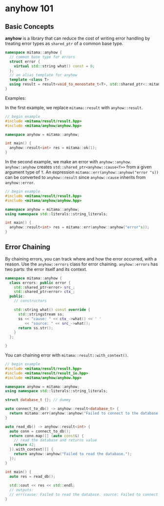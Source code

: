 # anyhow 101

## Basic Concepts
**anyhow** is a library that can reduce the cost of writing error handling by treating error types as `shared_ptr` of a common base type.

```cpp
namespace mitama::anyhow {
  // common base type for errors
  struct error {
    virtual std::string what() const = 0;
  };
  // an alias template for anyhow
  template <class T>
  using result = result<void_to_monostate_t<T>, std::shared_ptr<::mitama::anyhow::error>>;
}
```

Examples:

In the first example, we replace `mitama::result` with `anyhow::result`.

```cpp
// begin example
#include <mitama/result/result.hpp>
#include <mitama/anyhow/anyhow.hpp>

namespace anyhow = mitama::anyhow;

int main() {
  anyhow::result<int> res = mitama::ok(1);
}
```

In the second example, we make an error with `anyhow::anyhow`.
`anyhow::anyhow` creates `std::shared_ptr<anyhow::cause<T>>` from a given argument type of `T`.
An expression `mitama::err(anyhow::anyhow("error "s))` can be converted to `anyhow::result` since `anyhow::cause` inherits from `anyhow::error`.

```cpp
// begin example
#include <mitama/result/result.hpp>
#include <mitama/anyhow/anyhow.hpp>

namespace anyhow = mitama::anyhow;
using namespace std::literals::string_literals;

int main() {
  anyhow::result<int> res = mitama::err(anyhow::anyhow("error"s));
}
```

## Error Chaining

By chaining errors, you can track where and how the error occurred, with a reason.
Use the `anyhow::errors` class for error chaining.
`anyhow::errors` has two parts: the error itself and its context.

```cpp
namespace mitama::anyhow {
  class errors: public error {
    std::shared_ptr<error> src_;
    std::shared_ptr<error> ctx_;
  public:
    // constructors

    std::string what() const override {
      std::stringstream ss;
      ss << "cause: " << ctx_->what() << ' '
         << "source: " << src_->what();
      return ss.str();
    }
  };

}
```

You can chaining error with `mitama::result::with_context()`.

```cpp
// begin example
#include <mitama/result/result.hpp>
#include <mitama/result/result_io.hpp>
#include <mitama/anyhow/anyhow.hpp>

namespace anyhow = mitama::anyhow;
using namespace std::literals::string_literals;

struct database_t {}; // dummy

auto connect_to_db() -> anyhow::result<database_t> {
  return mitama::err(anyhow::anyhow("Failed to connect to the database."s));
}

auto read_db() -> anyhow::result<int> {
  auto conn = connect_to_db();
  return conn.map([] (auto const&) {
    // read the database and returns value
    return 42;
  }).with_context([] {
    return anyhow::anyhow("Failed to read the database.");
  });
}

int main() {
  auto res = read_db();
  
  std::cout << res << std::endl;
  // outputs:
  // err(cause: Failed to read the database. source: Failed to connect to the database.)
}
```
